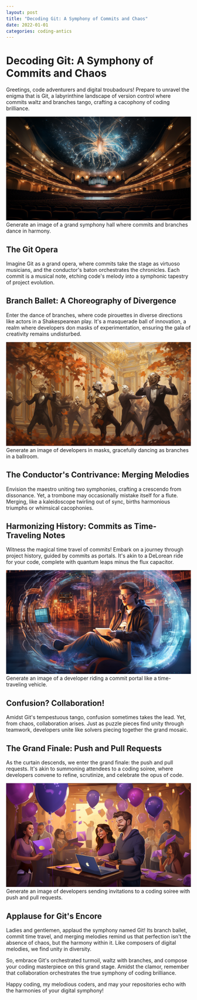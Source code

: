 ```yaml
---
layout: post
title: "Decoding Git: A Symphony of Commits and Chaos"
date: 2022-01-01
categories: coding-antics
---
```


# Decoding Git: A Symphony of Commits and Chaos

Greetings, code adventurers and digital troubadours! Prepare to unravel the enigma that is Git, a labyrinthine landscape of version control where commits waltz and branches tango, crafting a cacophony of coding brilliance.

![Git Chaos](/assets/images/git_chaos.png)
Generate an image of a grand symphony hall where commits and branches dance in harmony.

## The Git Opera

Imagine Git as a grand opera, where commits take the stage as virtuoso musicians, and the conductor's baton orchestrates the chronicles. Each commit is a musical note, etching code's melody into a symphonic tapestry of project evolution.

## Branch Ballet: A Choreography of Divergence

Enter the dance of branches, where code pirouettes in diverse directions like actors in a Shakespearean play. It's a masquerade ball of innovation, a realm where developers don masks of experimentation, ensuring the gala of creativity remains undisturbed.

![Branch Ballet](/assets/images/branch_ballet.png)
Generate an image of developers in masks, gracefully dancing as branches in a ballroom.

## The Conductor's Contrivance: Merging Melodies

Envision the maestro uniting two symphonies, crafting a crescendo from dissonance. Yet, a trombone may occasionally mistake itself for a flute. Merging, like a kaleidoscope twirling out of sync, births harmonious triumphs or whimsical cacophonies.

## Harmonizing History: Commits as Time-Traveling Notes

Witness the magical time travel of commits! Embark on a journey through project history, guided by commits as portals. It's akin to a DeLorean ride for your code, complete with quantum leaps minus the flux capacitor.

![Commit Time Travel](/assets/images/commit_time_travel.png)
Generate an image of a developer riding a commit portal like a time-traveling vehicle.

## Confusion? Collaboration!

Amidst Git's tempestuous tango, confusion sometimes takes the lead. Yet, from chaos, collaboration arises. Just as puzzle pieces find unity through teamwork, developers unite like solvers piecing together the grand mosaic.

## The Grand Finale: Push and Pull Requests

As the curtain descends, we enter the grand finale: the push and pull requests. It's akin to summoning attendees to a coding soiree, where developers convene to refine, scrutinize, and celebrate the opus of code.

![Push and Pull](/assets/images/push_pull.png)
Generate an image of developers sending invitations to a coding soiree with push and pull requests.

## Applause for Git's Encore

Ladies and gentlemen, applaud the symphony named Git! Its branch ballet, commit time travel, and merging melodies remind us that perfection isn't the absence of chaos, but the harmony within it. Like composers of digital melodies, we find unity in diversity.

So, embrace Git's orchestrated turmoil, waltz with branches, and compose your coding masterpiece on this grand stage. Amidst the clamor, remember that collaboration orchestrates the true symphony of coding brilliance.

Happy coding, my melodious coders, and may your repositories echo with the harmonies of your digital symphony!

